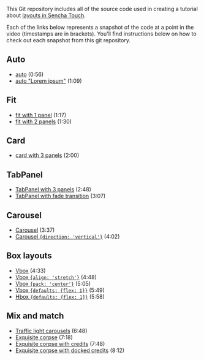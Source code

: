This Git repository includes all of the source code used in creating a tutorial about [layouts in Sencha Touch][tutorial].

Each of the links below represents a snapshot of the code at a point in the video (timestamps are in brackets). You'll find instructions below on how to check out each snapshot from this git repository.

## Auto

* [auto][01a] (0:56)
* [auto "Lorem ipsum"][01b] (1:09)

## Fit

* [fit with 1 panel][02a] (1:17)
* [fit with 2 panels][02b] (1:30)

## Card

* [card with 3 panels][03] (2:00)

## TabPanel

* [TabPanel with 3 panels][04a] (2:48)
* [TabPanel with fade transition][04b] (3:07)

## Carousel

* [Carousel][05a] (3:37)
* [Carousel `{direction: 'vertical'}`][05b] (4:02)

## Box layouts

* [Vbox][06a] (4:33)
* [Vbox `{align: 'stretch'}`][06b] (4:48)
* [Vbox `{pack: 'center'}`][06c] (5:05)
* [Vbox `{defaults: {flex: 1}}`][06d] (5:49)
* [Hbox `{defaults: {flex: 1}}`][06e] (5:58)

## Mix and match

* [Traffic light carousels][07] (6:48)
* [Exquisite corpse][08a] (7:18)
* [Exquisite corpse with credits][08b] (7:48)
* [Exquisite corpse with docked credits][08c] (8:12)


[tutorial]: http://vimeo.com/15888504

[00]:  https://github.com/nelstrom/Sencha-Touch-layouts-demo/tree/00_blank_slate
[01a]: https://github.com/nelstrom/Sencha-Touch-layouts-demo/tree/01a_auto_layout
[01b]: https://github.com/nelstrom/Sencha-Touch-layouts-demo/tree/01b_auto_layout
[02a]: https://github.com/nelstrom/Sencha-Touch-layouts-demo/tree/02a_fit_layout
[02b]: https://github.com/nelstrom/Sencha-Touch-layouts-demo/tree/02b_fit_layout
[03]:  https://github.com/nelstrom/Sencha-Touch-layouts-demo/tree/03_card_layout
[04a]: https://github.com/nelstrom/Sencha-Touch-layouts-demo/tree/04a_tab_panel
[04b]: https://github.com/nelstrom/Sencha-Touch-layouts-demo/tree/04b_tab_panel
[05a]: https://github.com/nelstrom/Sencha-Touch-layouts-demo/tree/05a_carousel
[05b]: https://github.com/nelstrom/Sencha-Touch-layouts-demo/tree/05b_carousel
[06a]: https://github.com/nelstrom/Sencha-Touch-layouts-demo/tree/06a_box_layout
[06b]: https://github.com/nelstrom/Sencha-Touch-layouts-demo/tree/06b_box_layout
[06c]: https://github.com/nelstrom/Sencha-Touch-layouts-demo/tree/06c_box_layout
[06d]: https://github.com/nelstrom/Sencha-Touch-layouts-demo/tree/06d_box_layout
[06e]: https://github.com/nelstrom/Sencha-Touch-layouts-demo/tree/06e_box_layout
[07]:  https://github.com/nelstrom/Sencha-Touch-layouts-demo/tree/07_traffic_light_carousel
[08a]: https://github.com/nelstrom/Sencha-Touch-layouts-demo/tree/08a_exquisite_corpse
[08b]: https://github.com/nelstrom/Sencha-Touch-layouts-demo/tree/08b_exquisite_corpse
[08c]: https://github.com/nelstrom/Sencha-Touch-layouts-demo/tree/08c_exquisite_corpse